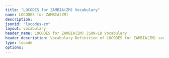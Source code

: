 ```yaml
---
title: "LOCODES for ZAMBIA(ZM) Vocabulary"
name: LOCODES for ZAMBIA(ZM) 
description: 
jsonid: "locodes-zm"
layout: vocabulary
header_name: LOCODES for ZAMBIA(ZM) JSON-LD Vocabulary
header_description: Vocabulary Definition of LOCODES for ZAMBIA(ZM) semantics in HTML format. JSON-LD format is available at [locodes-zm.jsonld](/vocabulary/locodes-zm.jsonld)
type: locode
options:
---
```

